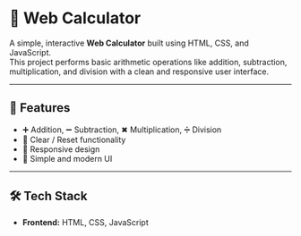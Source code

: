 # 🧮 Web Calculator

A simple, interactive **Web Calculator** built using HTML, CSS, and JavaScript.  
This project performs basic arithmetic operations like addition, subtraction, multiplication, and division with a clean and responsive user interface.

---

## 🚀 Features
- ➕ Addition, ➖ Subtraction, ✖ Multiplication, ➗ Division  
- 🔄 Clear / Reset functionality  
- 📱 Responsive design  
- 🎨 Simple and modern UI  

---

## 🛠️ Tech Stack
- **Frontend:** HTML, CSS, JavaScript  
 
